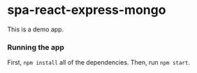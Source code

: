 # spa-react-express-mongo

This is a demo app.

### Running the app

First, `npm install` all of the dependencies. Then, run `npm start`.

